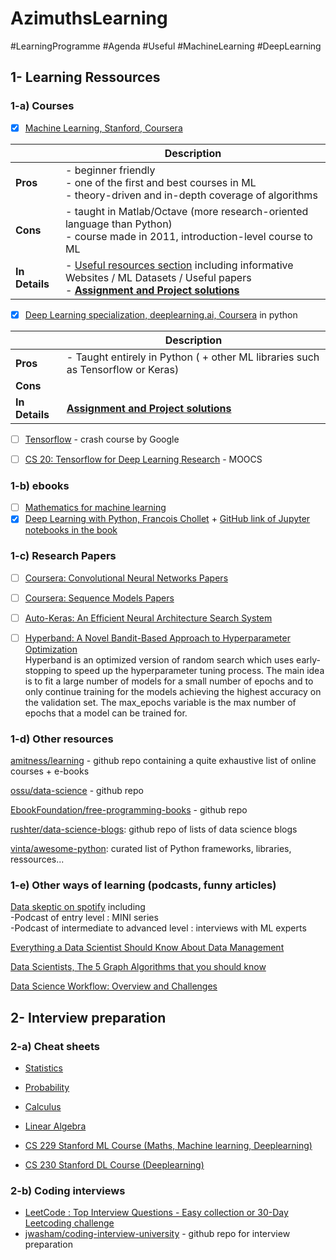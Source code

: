 # AzimuthsLearning

#LearningProgramme #Agenda #Useful #MachineLearning #DeepLearning 

## 1- Learning Ressources
### 1-a) Courses
- [x] [Machine Learning, Stanford, Coursera](https://www.coursera.org/learn/machine-learninfg/home/welcome) <br />

|   | Description |
|---------|--------------------------------------------------------------------------------------------------------------|
| **Pros** | - beginner friendly <br /> - one of the first and best courses in ML <br /> - theory-driven and in-depth coverage of algorithms <br /> | 
| **Cons** | - taught in Matlab/Octave (more research-oriented language than Python) <br /> - course made in 2011, introduction-level course to ML <br /> | 
| **In Details** | - [Useful resources section](https://www.coursera.org/learn/machine-learning/resources/NrY2G) including informative Websites / ML Datasets / Useful papers <br /> - [**Assignment and Project solutions**](https://github.com/kevinzous/AzimuthsLearning/tree/master/MOOCS1_Machine%20Learning_Stanford) <br /> |

- [x] [Deep Learning specialization, deeplearning.ai, Coursera](https://www.coursera.org/specializations/deep-learning) in python <br />

|   | Description |
|---------|--------------------------------------------------------------------------------------------------------------|
| **Pros** | - Taught entirely in Python ( + other ML libraries such as Tensorflow or Keras) <br />  | 
| **Cons** |  | 
| **In Details** | [**Assignment and Project solutions**](https://github.com/kevinzous/AzimuthsLearning/tree/master/MOOCS2_Deep_Learning_Deeplearningai) |

- [ ] [Tensorflow](https://developers.google.com/machine-learning/crash-course/) - crash course by Google 

- [ ] [CS 20: Tensorflow for Deep Learning Research](http://web.stanford.edu/class/cs20si/syllabus.html) - MOOCS 

### 1-b) ebooks
- [ ] [Mathematics for machine learning](https://mml-book.github.io/book/mml-book.pdf) 
- [x] [Deep Learning with Python, Francois Chollet](https://www.academia.edu/40318927/Deep_Learning_With_Python_by_Francois_Chollet) + [GitHub link of Jupyter notebooks in the book](https://github.com/fchollet/deep-learning-with-python-notebooks) 

### 1-c) Research Papers 

- [ ] [Coursera: Convolutional Neural Networks Papers](https://gist.github.com/rubychilds/d9137168d0843f4a8071727e67a5816c) <br /> 
- [ ] [Coursera: Sequence Models Papers](https://github.com/iitrsamrat/deeplearning.ai.sequence-model-papers/blob/master/index.md) <br /> 
- [ ] [Auto-Keras: An Efficient Neural Architecture Search System](https://dl.acm.org/doi/pdf/10.1145/3292500.3330648) <br /> 
- [ ] [Hyperband: A Novel Bandit-Based Approach to Hyperparameter Optimization](https://arxiv.org/abs/1603.06560) <br />
Hyperband is an optimized version of random search which uses early-stopping to speed up the hyperparameter tuning process. The main idea is to fit a large number of models for a small number of epochs and to only continue training for the models achieving the highest accuracy on the validation set. The max_epochs variable is the max number of epochs that a model can be trained for.


### 1-d) Other resources 
[amitness/learning](https://github.com/amitness/learning) - github repo containing a quite exhaustive list of online courses + e-books 

[ossu/data-science](https://github.com/ossu/data-science#curriculum) - github repo

[EbookFoundation/free-programming-books](https://github.com/EbookFoundation/free-programming-books) - github repo

[rushter/data-science-blogs](https://github.com/rushter/data-science-blogs?fbclid=IwAR2rjw3Q2hCLJHLVt3jN685t38O6PpRP3ckPysa2FKCtfNjgEM-fMS-k1yQ): github repo of lists of data science blogs

[vinta/awesome-python](https://github.com/vinta/awesome-python): curated list of Python frameworks, libraries, ressources... 

### 1-e) Other ways of learning (podcasts, funny articles) 

[Data skeptic on spotify](https://open.spotify.com/show/1BZN7H3ikovSejhwQTzNm4) including <br /> 
-Podcast of entry level : MINI series <br />
-Podcast of intermediate to advanced level : interviews with ML experts

[Everything a Data Scientist Should Know About Data Management](https://towardsdatascience.com/everything-a-data-scientist-should-know-aboutsedata-management-6877788c6a42)

[Data Scientists, The 5 Graph Algorithms that you should know](https://towardsdatascience.com/data-scientists-the-five-graph-algorithms-that-you-should-know-30f454fa5513)

[Data Science Workflow: Overview and Challenges](https://cacm.acm.org/blogs/blog-cacm/169199-data-science-workflow-overview-and-challenges/fulltext)


## 2- Interview preparation

### 2-a) Cheat sheets
- [Statistics](http://web.mit.edu/~csvoss/Public/usabo/stats_handout.pdf) 
- [Probability](https://static1.squarespace.com/static/54bf3241e4b0f0d81bf7ff36/t/55e9494fe4b011aed10e48e5/1441352015658/probability_cheatsheet.pdf)
- [Calculus](http://tutorial.math.lamar.edu/pdf/Calculus_Cheat_Sheet_All.pdf)
- [Linear Algebra](https://www.souravsengupta.com/cds2016/lectures/Savov_Notes.pdf)

- [CS 229 Stanford ML Course (Maths, Machine learning, Deeplearning)](https://github.com/afshinea/stanford-cs-229-machine-learning?fbclid=IwAR0UvmdWFmvk9UarO6Lpx6kXGqwpnEJ9KwySLtGDVeNnyCd82l8bideaUDc)
- [CS 230 Stanford DL Course (Deeplearning)](https://github.com/afshinea/stanford-cs-230-deep-learning/blob/master/en/super-cheatsheet-deep-learning.pdf)

### 2-b) Coding interviews
- [LeetCode : Top Interview Questions - Easy collection or 30-Day Leetcoding challenge](https://leetcode.com/explore/featured/card/top-interview-questions-easy/)
- [jwasham/coding-interview-university](https://github.com/jwasham/coding-interview-university) - github repo for interview preparation



